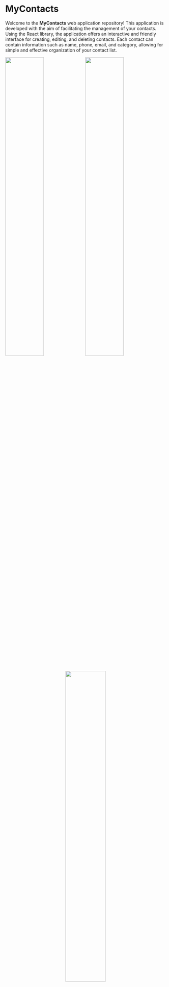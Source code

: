 # MyContacts

Welcome to the **MyContacts** web application repository! This application is developed with the aim of facilitating the management of your contacts. Using the React library, the application offers an interactive and friendly interface for creating, editing, and deleting contacts. Each contact can contain information such as name, phone, email, and category, allowing for simple and effective organization of your contact list.

<img src="https://github.com/mtguerson/MyContacts-FrontEnd/assets/136662812/10977623-265f-469a-a6f1-25c24f0cb2b3" width="49%" />

<img src="https://github.com/mtguerson/MyContacts-FrontEnd/assets/136662812/a4e93195-6d9f-4dd2-94f5-899a9232f0e5" width="49%" />

<p align="center">
  <img src="https://github.com/mtguerson/MyContacts-FrontEnd/assets/136662812/d0c3c2e4-68d5-45d3-a5c7-dcb6f5ad08a8" width="50%" />
</p>




## Features

- **Contact Creation**: Add contacts to your list by filling in information such as name, phone, email, and category.
- **Contact Editing**: Quickly and conveniently update your contacts' information.
- **Contact Deletion**: Remove contacts that are no longer needed.
- **Custom Categories**: Organize your contacts into categories for easier management.
- **User-Friendly Interface**: Enjoy a clean and intuitive interface to manage your contacts.

## Technologies Used

- **React**: A JavaScript library for building a dynamic and interactive user interface on a web page.
- **CSS**: Used for styling the application, ensuring a pleasant visual experience.
- **Webpack/Babel**: Tools for compiling modern JavaScript code and module bundles.

# Getting Started with Create React App

This project was bootstrapped with [Create React App](https://github.com/facebook/create-react-app).

## Available Scripts

In the project directory, you can run:

### `yarn start`

Runs the app in the development mode.\
Open [http://localhost:3000](http://localhost:3000) to view it in your browser.

The page will reload when you make changes.\
You may also see any lint errors in the console.

### `yarn test`

Launches the test runner in the interactive watch mode.\
See the section about [running tests](https://facebook.github.io/create-react-app/docs/running-tests) for more information.

### `yarn build`

Builds the app for production to the `build` folder.\
It correctly bundles React in production mode and optimizes the build for the best performance.

The build is minified and the filenames include the hashes.\
Your app is ready to be deployed!

See the section about [deployment](https://facebook.github.io/create-react-app/docs/deployment) for more information.

### `yarn eject`

**Note: this is a one-way operation. Once you `eject`, you can't go back!**

If you aren't satisfied with the build tool and configuration choices, you can `eject` at any time. This command will remove the single build dependency from your project.

Instead, it will copy all the configuration files and the transitive dependencies (webpack, Babel, ESLint, etc) right into your project so you have full control over them. All of the commands except `eject` will still work, but they will point to the copied scripts so you can tweak them. At this point you're on your own.

You don't have to ever use `eject`. The curated feature set is suitable for small and middle deployments, and you shouldn't feel obligated to use this feature. However we understand that this tool wouldn't be useful if you couldn't customize it when you are ready for it.

## Learn More

You can learn more in the [Create React App documentation](https://facebook.github.io/create-react-app/docs/getting-started).

To learn React, check out the [React documentation](https://reactjs.org/).

### Code Splitting

This section has moved here: [https://facebook.github.io/create-react-app/docs/code-splitting](https://facebook.github.io/create-react-app/docs/code-splitting)

### Analyzing the Bundle Size

This section has moved here: [https://facebook.github.io/create-react-app/docs/analyzing-the-bundle-size](https://facebook.github.io/create-react-app/docs/analyzing-the-bundle-size)

### Making a Progressive Web App

This section has moved here: [https://facebook.github.io/create-react-app/docs/making-a-progressive-web-app](https://facebook.github.io/create-react-app/docs/making-a-progressive-web-app)

### Advanced Configuration

This section has moved here: [https://facebook.github.io/create-react-app/docs/advanced-configuration](https://facebook.github.io/create-react-app/docs/advanced-configuration)

### Deployment

This section has moved here: [https://facebook.github.io/create-react-app/docs/deployment](https://facebook.github.io/create-react-app/docs/deployment)

### `yarn build` fails to minify

This section has moved here: [https://facebook.github.io/create-react-app/docs/troubleshooting#npm-run-build-fails-to-minify](https://facebook.github.io/create-react-app/docs/troubleshooting#npm-run-build-fails-to-minify)
